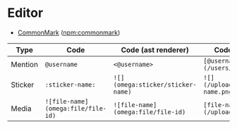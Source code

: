 # Editor

- [CommonMark](http://commonmark.org/) ([npm:commonmark](https://www.npmjs.com/package/commonmark))

| Type    | Code                               | Code (ast renderer)                | Code (html renderer)                     |
|---------|------------------------------------|------------------------------------|------------------------------------------|
| Mention | `@username`                        | `<@username>`                      | `[@username](/users/username)`           |
| Sticker | `:sticker-name:`                   | `![](omega:sticker/sticker-name)`  | `![](/upload/stickers/sticker-name.png)` |
| Media   | `![file-name](omega:file/file-id)` | `![file-name](omega:file/file-id)` | `[file-name](/upload/files/file-id)`     |
